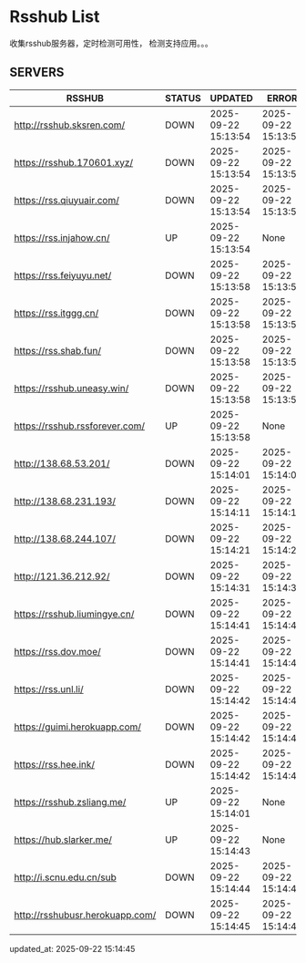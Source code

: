 # Rsshub List

收集rsshub服务器，定时检测可用性， 检测支持应用。。。


## SERVERS

|  RSSHUB   | STATUS  | UPDATED  | ERROR  | TWITTER |  
|  ----  | ----  | ----  | ----  | ---- |  
| http://rsshub.sksren.com/ | DOWN | 2025-09-22 15:13:54 | 2025-09-22 15:13:54 |  
| https://rsshub.170601.xyz/ | DOWN | 2025-09-22 15:13:54 | 2025-09-22 15:13:54 |  
| https://rss.qiuyuair.com/ | DOWN | 2025-09-22 15:13:54 | 2025-09-22 15:13:54 |  
| https://rss.injahow.cn/ | UP | 2025-09-22 15:13:54 | None ||  
| https://rss.feiyuyu.net/ | DOWN | 2025-09-22 15:13:58 | 2025-09-22 15:13:58 |  
| https://rss.itggg.cn/ | DOWN | 2025-09-22 15:13:58 | 2025-09-22 15:13:58 |  
| https://rss.shab.fun/ | DOWN | 2025-09-22 15:13:58 | 2025-09-22 15:13:58 |  
| https://rsshub.uneasy.win/ | DOWN | 2025-09-22 15:13:58 | 2025-09-22 15:13:58 |  
| https://rsshub.rssforever.com/ | UP | 2025-09-22 15:13:58 | None ||  
| http://138.68.53.201/ | DOWN | 2025-09-22 15:14:01 | 2025-09-22 15:14:01 |  
| http://138.68.231.193/ | DOWN | 2025-09-22 15:14:11 | 2025-09-22 15:14:11 |  
| http://138.68.244.107/ | DOWN | 2025-09-22 15:14:21 | 2025-09-22 15:14:21 |  
| http://121.36.212.92/ | DOWN | 2025-09-22 15:14:31 | 2025-09-22 15:14:31 |  
| https://rsshub.liumingye.cn/ | DOWN | 2025-09-22 15:14:41 | 2025-09-22 15:14:41 |  
| https://rss.dov.moe/ | DOWN | 2025-09-22 15:14:41 | 2025-09-22 15:14:41 |  
| https://rss.unl.li/ | DOWN | 2025-09-22 15:14:42 | 2025-09-22 15:14:42 |  
| https://guimi.herokuapp.com/ | DOWN | 2025-09-22 15:14:42 | 2025-09-22 15:14:42 |  
| https://rss.hee.ink/ | DOWN | 2025-09-22 15:14:42 | 2025-09-22 15:14:42 |  
| https://rsshub.zsliang.me/ | UP | 2025-09-22 15:14:01 | None |OK|  
| https://hub.slarker.me/ | UP | 2025-09-22 15:14:43 | None ||  
| http://i.scnu.edu.cn/sub | DOWN | 2025-09-22 15:14:44 | 2025-09-22 15:14:44 |  
| http://rsshubusr.herokuapp.com/ | DOWN | 2025-09-22 15:14:45 | 2025-09-22 15:14:45 |  
  

updated_at: 2025-09-22 15:14:45  
